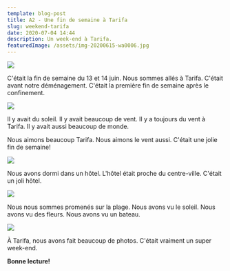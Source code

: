 ```yaml
---
template: blog-post
title: A2 - Une fin de semaine à Tarifa
slug: weekend-tarifa
date: 2020-07-04 14:44
description: Un week-end à Tarifa.
featuredImage: /assets/img-20200615-wa0006.jpg
---
```

![](/assets/IMG-20200617-WA0006.jpg)

C'était la fin de semaine du 13 et 14 juin. Nous sommes allés à Tarifa. C'était avant notre déménagement. C'était la première fin de semaine après le confinement.

![](/assets/img-20200615-wa0009.jpg)

Il y avait du soleil. Il y avait beaucoup de vent. Il y a toujours du vent à Tarifa. Il y avait aussi beaucoup de monde.

Nous aimons beaucoup Tarifa. Nous aimons le vent aussi. C'était une jolie fin de semaine!

![](/assets/img-20200615-wa0003.jpg)

Nous avons dormi dans un hôtel. L'hôtel était proche du centre-ville. C'était un joli hôtel.

![](/assets/img-20200615-wa0008.jpg)

Nous nous sommes promenés sur la plage. Nous avons vu le soleil. Nous avons vu des fleurs. Nous avons vu un bateau.

![](/assets/IMG-20200617-WA0003.jpg)

À Tarifa, nous avons fait beaucoup de photos. C'était vraiment un super week-end.

**Bonne lecture!**